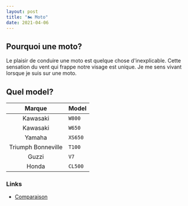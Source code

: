 ```yaml
---
layout: post
title: "🏍 Moto"
date: 2021-04-06
---
```


## Pourquoi une moto?

Le plaisir de conduire une moto est quelque chose d'inexplicable. Cette sensation du vent qui frappe notre visage est unique. Je me sens vivant lorsque je suis sur une moto.

## Quel model?

|       Marque       | Model   |
| :----------------: | :------ |
|      Kawasaki      | `W800`  |
|      Kawasaki      | `W650`  |
|       Yamaha       | `XS650` |
| Triumph Bonneville | `T100`  |
|       Guzzi        | `V7`    |
|       Honda        | `CL500` |


### Links

- [Comparaison](https://canadamotoguide.com/2019/06/18/showroomshowdown/)
